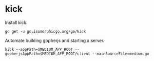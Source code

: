 # kick

Install kick.
```
go get -u go.isomorphicgo.org/go/kick
```

Automate building gopherjs and starting a server.
```
kick --appPath=$MEDIUM_APP_ROOT --gopherjsAppPath=$MEDIUM_APP_ROOT/client --mainSourceFile=medium.go
```

